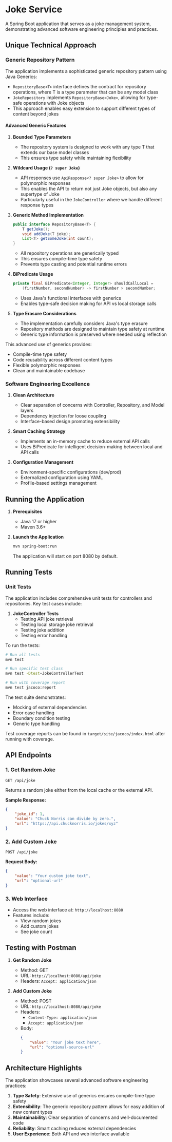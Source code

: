 # Joke Service

A Spring Boot application that serves as a joke management system, demonstrating advanced software engineering principles and practices.

## Unique Technical Approach

### Generic Repository Pattern
The application implements a sophisticated generic repository pattern using Java Generics:
- `RepositoryBase<T>` interface defines the contract for repository operations, where T is a type parameter that can be any model class
- `JokeRepository` implements `RepositoryBase<Joke>`, allowing for type-safe operations with Joke objects
- This approach enables easy extension to support different types of content beyond jokes

#### Advanced Generic Features
1. **Bounded Type Parameters**
   - The repository system is designed to work with any type T that extends our base model classes
   - This ensures type safety while maintaining flexibility

2. **Wildcard Usage (`? super Joke`)**
   - API responses use `ApiResponse<? super Joke>` to allow for polymorphic responses
   - This enables the API to return not just Joke objects, but also any supertype of Joke
   - Particularly useful in the `JokeController` where we handle different response types

3. **Generic Method Implementation**
   ```java
   public interface RepositoryBase<T> {
       T getJoke();
       void addJoke(T joke);
       List<T> getSomeJoke(int count);
   }
   ```
   - All repository operations are generically typed
   - This ensures compile-time type safety
   - Prevents type casting and potential runtime errors

4. **BiPredicate Usage**
   ```java
   private final BiPredicate<Integer, Integer> shouldCallLocal =
       (firstNumber, secondNumber) -> firstNumber > secondNumber;
   ```
   - Uses Java's functional interfaces with generics
   - Enables type-safe decision making for API vs local storage calls

5. **Type Erasure Considerations**
   - The implementation carefully considers Java's type erasure
   - Repository methods are designed to maintain type safety at runtime
   - Generic type information is preserved where needed using reflection

This advanced use of generics provides:
- Compile-time type safety
- Code reusability across different content types
- Flexible polymorphic responses
- Clean and maintainable codebase

### Software Engineering Excellence
1. **Clean Architecture**
   - Clear separation of concerns with Controller, Repository, and Model layers
   - Dependency injection for loose coupling
   - Interface-based design promoting extensibility

2. **Smart Caching Strategy**
   - Implements an in-memory cache to reduce external API calls
   - Uses BiPredicate for intelligent decision-making between local and API calls

3. **Configuration Management**
   - Environment-specific configurations (dev/prod)
   - Externalized configuration using YAML
   - Profile-based settings management

## Running the Application

1. **Prerequisites**
   - Java 17 or higher
   - Maven 3.6+

2. **Launch the Application**
   ```bash
   mvn spring-boot:run
   ```
   The application will start on port 8080 by default.

## Running Tests

### Unit Tests
The application includes comprehensive unit tests for controllers and repositories. Key test cases include:

1. **JokeController Tests**
   - Testing API joke retrieval
   - Testing local storage joke retrieval
   - Testing joke addition
   - Testing error handling

To run the tests:

```bash
# Run all tests
mvn test

# Run specific test class
mvn test -Dtest=JokeControllerTest

# Run with coverage report
mvn test jacoco:report
```

The test suite demonstrates:
- Mocking of external dependencies
- Error case handling
- Boundary condition testing
- Generic type handling

Test coverage reports can be found in `target/site/jacoco/index.html` after running with coverage.

## API Endpoints

### 1. Get Random Joke
```
GET /api/joke
```
Returns a random joke either from the local cache or the external API.

**Sample Response:**
```json
{
    "joke_id": 1,
    "value": "Chuck Norris can divide by zero.",
    "url": "https://api.chucknorris.io/jokes/xyz"
}
```

### 2. Add Custom Joke
```
POST /api/joke
```
**Request Body:**
```json
{
    "value": "Your custom joke text",
    "url": "optional-url"
}
```

### 3. Web Interface
- Access the web interface at: `http://localhost:8080`
- Features include:
  - View random jokes
  - Add custom jokes
  - See joke count

## Testing with Postman

1. **Get Random Joke**
   - Method: GET
   - URL: `http://localhost:8080/api/joke`
   - Headers: `Accept: application/json`

2. **Add Custom Joke**
   - Method: POST
   - URL: `http://localhost:8080/api/joke`
   - Headers: 
     - `Content-Type: application/json`
     - `Accept: application/json`
   - Body:
     ```json
     {
         "value": "Your joke text here",
         "url": "optional-source-url"
     }
     ```

## Architecture Highlights

The application showcases several advanced software engineering practices:

1. **Type Safety**: Extensive use of generics ensures compile-time type safety
2. **Extensibility**: The generic repository pattern allows for easy addition of new content types
3. **Maintainability**: Clear separation of concerns and well-documented code
4. **Reliability**: Smart caching reduces external dependencies
5. **User Experience**: Both API and web interface available
